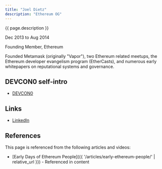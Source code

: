 ```yaml
---
title: "Joel Dietz"
description: "Ethereum OG"
---
```


{{ page.description }}

Dec 2013 to Aug 2014

Founding Member, Ethereum

Founded Metamask (originally "Vapor"), two Ethereum related meetups, the Ethereum developer evangelism program (EtherCasts), and numerous early whitepapers on reputational systems and governance. 


## DEVCON0 self-intro
- [DEVCON0](https://youtu.be/_BvvUlKDqp0?t=30m1s)

## Links
- [LinkedIn](https://www.linkedin.com/in/joeldietz/)

## References

This page is referenced from the following articles and videos:

- [Early Days of Ethereum People]({{ '/articles/early-ethereum-people/' | relative_url }}) - Referenced in content
